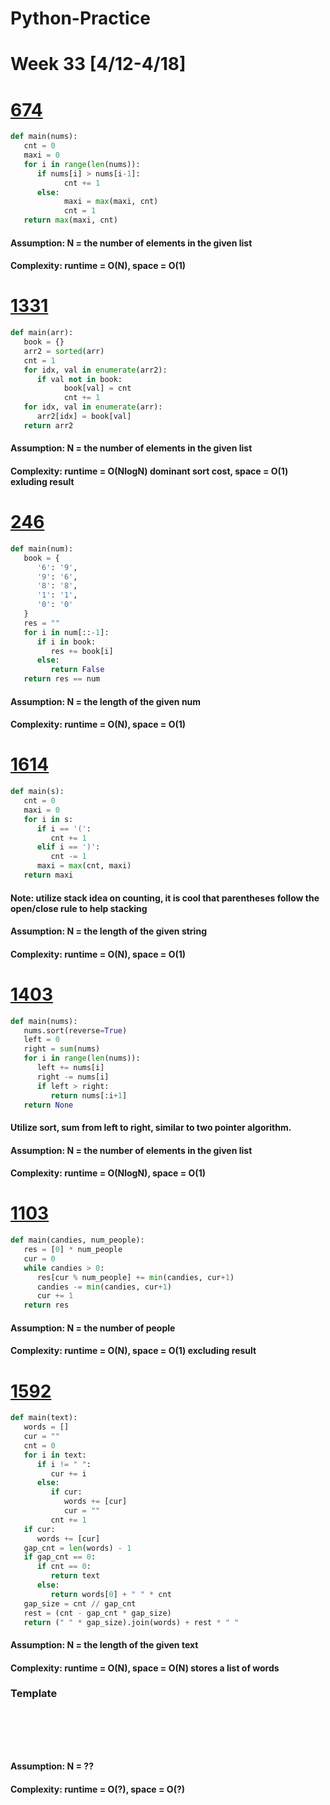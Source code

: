 # Python-Practice

# Week 33 [4/12-4/18]

# [674](https://leetcode.com/problems/longest-continuous-increasing-subsequence/)
```python
def main(nums):
   cnt = 0
   maxi = 0
   for i in range(len(nums)):
      if nums[i] > nums[i-1]:
            cnt += 1
      else:
            maxi = max(maxi, cnt)
            cnt = 1
   return max(maxi, cnt)
```
#### Assumption: N = the number of elements in the given list
#### Complexity: runtime = O(N), space = O(1)

# [1331](https://leetcode.com/problems/rank-transform-of-an-array/)
```python
def main(arr):
   book = {}
   arr2 = sorted(arr)
   cnt = 1
   for idx, val in enumerate(arr2):
      if val not in book:
            book[val] = cnt
            cnt += 1
   for idx, val in enumerate(arr):
      arr2[idx] = book[val]
   return arr2
```
#### Assumption: N = the number of elements in the given list
#### Complexity: runtime = O(NlogN) dominant sort cost, space = O(1) exluding result

# [246](https://leetcode.com/problems/strobogrammatic-number/)
```python
def main(num):
   book = {
      '6': '9',
      '9': '6',
      '8': '8',
      '1': '1',
      '0': '0'
   }
   res = ""
   for i in num[::-1]:
      if i in book:
         res += book[i]
      else:
         return False
   return res == num
```
#### Assumption: N = the length of the given num
#### Complexity: runtime = O(N), space = O(1)

# [1614](https://leetcode.com/problems/maximum-nesting-depth-of-the-parentheses/)
```python
def main(s):
   cnt = 0
   maxi = 0
   for i in s:
      if i == '(':
         cnt += 1
      elif i == ')':
         cnt -= 1
      maxi = max(cnt, maxi)
   return maxi
```
#### Note: utilize stack idea on counting, it is cool that parentheses follow the open/close rule to help stacking
#### Assumption: N = the length of the given string
#### Complexity: runtime = O(N), space = O(1)

# [1403](https://leetcode.com/problems/minimum-subsequence-in-non-increasing-order/)
```python
def main(nums):
   nums.sort(reverse=True)
   left = 0
   right = sum(nums)
   for i in range(len(nums)):
      left += nums[i]
      right -= nums[i]
      if left > right:
         return nums[:i+1]
   return None
```
#### Utilize sort, sum from left to right, similar to two pointer algorithm.
#### Assumption: N = the number of elements in the given list
#### Complexity: runtime = O(NlogN), space = O(1)

# [1103](https://leetcode.com/problems/distribute-candies-to-people/)
```python
def main(candies, num_people):
   res = [0] * num_people
   cur = 0
   while candies > 0:
      res[cur % num_people] += min(candies, cur+1)
      candies -= min(candies, cur+1)
      cur += 1
   return res
```
#### Assumption: N = the number of people
#### Complexity: runtime = O(N), space = O(1) excluding result

# [1592](https://leetcode.com/problems/rearrange-spaces-between-words/)
```python
def main(text):
   words = []
   cur = ""
   cnt = 0
   for i in text:
      if i != " ":
         cur += i
      else:
         if cur:
            words += [cur]
            cur = ""
         cnt += 1
   if cur:
      words += [cur]
   gap_cnt = len(words) - 1
   if gap_cnt == 0:
      if cnt == 0:
         return text
      else:
         return words[0] + " " * cnt
   gap_size = cnt // gap_cnt
   rest = (cnt - gap_cnt * gap_size)
   return (" " * gap_size).join(words) + rest * " "
```
#### Assumption: N = the length of the given text
#### Complexity: runtime = O(N), space = O(N) stores a list of words

### Template
# []()
```sql
```

# []()
```python
```
#### Assumption: N = ??
#### Complexity: runtime = O(?), space = O(?)